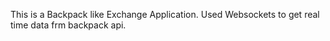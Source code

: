This is a Backpack like Exchange Application.
Used Websockets to get real time data frm backpack api.
